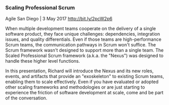### Scaling Professional Scrum
Agile San Diego | 3 May 2017
http://bit.ly/2pcW2p6

When multiple development teams cooperate on the delivery of a single software product, they face unique challenges: dependencies, integration issues, and quality differentials. Even if those teams are high-performance Scrum teams, the communication pathways in Scrum won't suffice. The Scrum framework wasn't designed to support more than a single team. The Scaled Professional Scrum framework (a.k.a. the "Nexus") was designed to handle these higher level functions.

In this presentation, Richard will introduce the Nexus and its new roles, events, and artifacts that provide an "exoskeleton" to existing Scrum teams, enabling them to scale effectively. Even if you have evaluated or adopted other scaling frameworks and methodologies or are just starting to experience the friction of software development at scale, come and be part of the conversation.